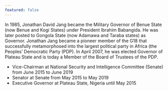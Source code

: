 ```yaml
---
featured: false
---
```

In 1985, Jonathan David Jang became the Military Governor of Benue State (now Benue and Kogi States) under President Ibrahim Babangida. He was later posted to Gongola State (now Adamawa and Taraba states) as Governor.
Jonathan Jang became a pioneer member of the G18 that successfully metamorphosed into the largest political party in Africa (the Peoples’ Democratic Party (PDP). In April 2007, he was elected Governor of Plateau State and is today a Member of the Board of Trustees of the PDP.

* Vice-Chairman at National Security and Intelligence Committee (Senate) from June 2015 to June 2019
* Senator at Senate from May 2015 to May 2019
* Executive Governor at Plateau State, Nigeria until May 2015

